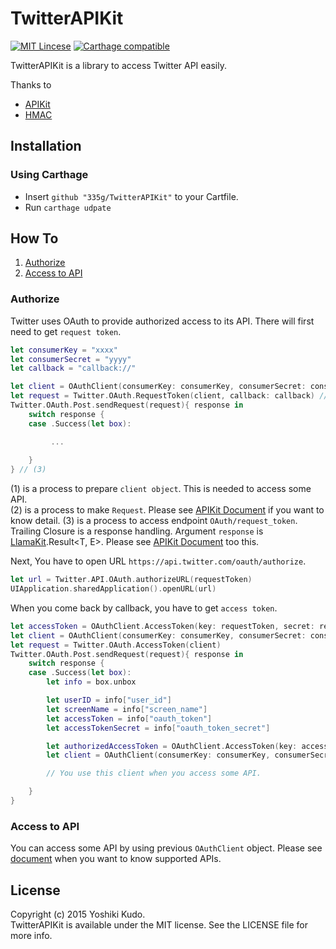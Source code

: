 # TwitterAPIKit
[![MIT Lincese](http://img.shields.io/badge/license-MIT-blue.svg?style=flat)](LICENSE)
[![Carthage compatible](https://img.shields.io/badge/Carthage-compatible-4BC51D.svg?style=flat)](https://github.com/Carthage/Carthage)

TwitterAPIKit is a library to access Twitter API easily.
  
Thanks to  
- [APIKit](https://github.com/ishkawa/APIKit)
- [HMAC](https://github.com/norio-nomura/HMAC)
  
## Installation

### Using Carthage
- Insert `github "335g/TwitterAPIKit"` to your Cartfile.
- Run `carthage udpate`

## How To

1. [Authorize](#authorize)
1. [Access to API](#access-to-api)

### Authorize
Twitter uses OAuth to provide authorized access to its API. There will first need to get `request token`.  

```Swift
let consumerKey = "xxxx"
let consumerSecret = "yyyy"
let callback = "callback://"

let client = OAuthClient(consumerKey: consumerKey, consumerSecret: consumerSecret, accessToken: nil) // (1)
let request = Twitter.OAuth.RequestToken(client, callback: callback) // (2)
Twitter.OAuth.Post.sendRequest(request){ response in
    switch response {
    case .Success(let box):

         ...
         
    }
} // (3)
```

(1) is a process to prepare `client object`. This is needed to access some API.  
(2) is a process to make `Request`. Please see [APIKit Document](https://github.com/ishkawa/APIKit) if you want to know detail.
(3) is a process to access endpoint `OAuth/request_token`. Trailing Closure is a response handling. Argument `response` is [LlamaKit](https://github.com/LlamaKit/LlamaKit).Result<T, E>. Please see [APIKit Document](https://github.com/ishkawa/APIKIT) too this.  

Next, You have to open URL `https://api.twitter.com/oauth/authorize`. 

```Swift
let url = Twitter.API.OAuth.authorizeURL(requestToken)
UIApplication.sharedApplication().openURL(url)
```

When you come back by callback, you have to get `access token`.

```Swift
let accessToken = OAuthClient.AccessToken(key: requestToken, secret: requestTokenSecret, verifier: verifier)
let client = OAuthClient(consumerKey: consumerKey, consumerSecret: consumerSecret, accessToken: accessToken)
let request = Twitter.OAuth.AccessToken(client)
Twitter.OAuth.Post.sendRequest(request){ response in
    switch response {
    case .Success(let box):
        let info = box.unbox

        let userID = info["user_id"]
        let screenName = info["screen_name"]
        let accessToken = info["oauth_token"]
        let accessTokenSecret = info["oauth_token_secret"]

        let authorizedAccessToken = OAuthClient.AccessToken(key: accessToken, secret: accessTokenSecret, screenName: screenName, userID: userID)
        let client = OAuthClient(consumerKey: consumerKey, consumerSecret: consumerSecret, accessToken: authorizedAccessToken)

        // You use this client when you access some API.

    }
}
```

### Access to API
You can access some API by using previous `OAuthClient` object. Please see [document](https://github.com/335g/TwitterAPIKit/blob/master/support.md) when you want to know supported APIs.


## License
Copyright (c) 2015 Yoshiki Kudo.  
TwitterAPIKit is available under the MIT license. See the LICENSE file for more info.

